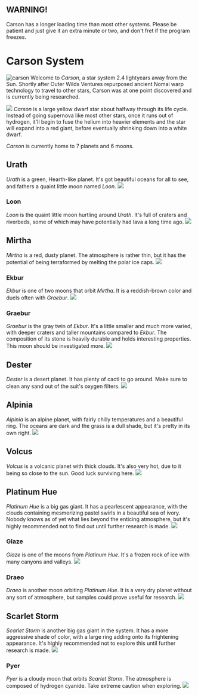 ## WARNING!
Carson has a longer loading time than most other systems. Please be patient and just give it an extra minute or two, and don't fret if the program freezes.

# Carson System
![carson](https://user-images.githubusercontent.com/39398330/187900130-494fac0e-6e96-4b27-93a7-e5abf75ac30d.png)
Welcome to *Carson*, a star system 2.4 lightyears away from the Sun. Shortly after Outer Wilds Ventures repurposed ancient Nomai warp technology to travel to other stars, Carson was at one point discovered and is currently being researched.


![](https://i.imgur.com/UUoC8M3.png)
*Carson* is a large yellow dwarf star about halfway through its life cycle. Instead of going supernova like most other stars, once it runs out of hydrogen, it'll begin to fuse the helium into heavier elements and the star will expand into a red giant, before eventually shrinking down into a white dwarf.

*Carson* is currently home to 7 planets and 6 moons.

## Urath
*Urath* is a green, Hearth-like planet. It's got beautiful oceans for all to see, and fathers a quaint little moon named *Loon*.
![](https://i.imgur.com/m9cJY5Y.png)

### Loon
*Loon* is the quaint little moon hurtling around *Urath*. It's full of craters and riverbeds, some of which may have potentially had lava a long time ago.
![](https://i.imgur.com/82Ll8T8.png)

## Mirtha
*Mirtha* is a red, dusty planet. The atmosphere is rather thin, but it has the potential of being terraformed by melting the polar ice caps.
![](https://i.imgur.com/o8R5aTO.png)

### Ekbur
*Ekbur* is one of two moons that orbit *Mirtha*. It is a reddish-brown color and duels often with *Graebur*.
![](https://i.imgur.com/Bg5YSSJ.png)

### Graebur
*Graebur* is the gray twin of *Ekbur*. It's a little smaller and much more varied, with deeper craters and taller mountains compared to *Ekbur*. The composition of its stone is heavily durable and holds interesting properties. This moon should be investigated more.
![](https://i.imgur.com/rXZQJHE.png)

## Dester
*Dester* is a desert planet. It has plenty of cacti to go around. Make sure to clean any sand out of the suit's oxygen filters.
![](https://i.imgur.com/OkbAyXv.png)

## Alpinia
*Alpinia* is an alpine planet, with fairly chilly temperatures and a beautiful ring. The oceans are dark and the grass is a dull shade, but it's pretty in its own right.
![](https://i.imgur.com/vj6YXs4.png)

## Volcus
*Volcus* is a volcanic planet with thick clouds. It's also very hot, due to it being so close to the sun. Good luck surviving here.
![](https://i.imgur.com/F2wWs2k.png)

## Platinum Hue
*Platinum Hue* is a big gas giant. It has a pearlescent appearance, with the clouds containing mesmerizing pastel swirls in a beautiful sea of ivory. Nobody knows as of yet what lies beyond the enticing atmosphere, but it's highly recommended not to find out until further research is made.
![](https://i.imgur.com/KPzZ6r8.png)

### Glaze
*Glaze* is one of the moons from *Platinum Hue*. It's a frozen rock of ice with many canyons and valleys.
![](https://i.imgur.com/cMhnWBY.png)

### Draeo
*Draeo* is another moon orbiting *Platinum Hue*. It is a very dry planet without any sort of atmosphere, but samples could prove useful for research.
![](https://i.imgur.com/AFtmnI2.png)

## Scarlet Storm
*Scarlet Storm* is another big gas giant in the system. It has a more aggressive shade of color, with a large ring adding onto its frightening appearance. It's highly recommended not to explore this until further research is made.
![](https://i.imgur.com/Q3TYqys.png)

### Pyer
*Pyer* is a cloudy moon that orbits *Scarlet Storm*. The atmosphere is composed of hydrogen cyanide. Take extreme caution when exploring.
![](https://i.imgur.com/xXCsdaC.png)
